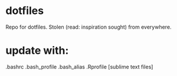 # dotfiles
Repo for dotfiles. Stolen (read: inspiration sought) from everywhere.


# update with:
.bashrc 
.bash_profile
.bash_alias
.Rprofile
[sublime text files]

